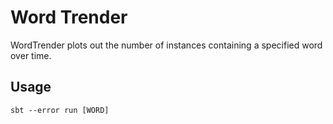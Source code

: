 # Word Trender
WordTrender plots out the number of instances containing a specified word over time.

## Usage
`sbt --error run [WORD]`